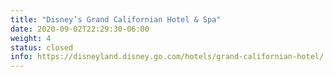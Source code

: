 ```yaml
---
title: "Disney’s Grand Californian Hotel & Spa"
date: 2020-09-02T22:29:30-06:00
weight: 4
status: closed
info: https://disneyland.disney.go.com/hotels/grand-californian-hotel/
---
```


